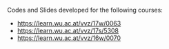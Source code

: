 Codes and Slides developed for the following courses:

* https://learn.wu.ac.at/vvz/17w/0063
* https://learn.wu.ac.at/vvz/17s/5308
* https://learn.wu.ac.at/vvz/16w/0070
